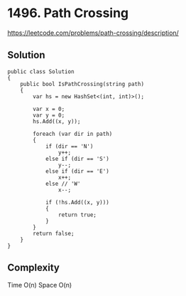 # 1496. Path Crossing

https://leetcode.com/problems/path-crossing/description/

## Solution

    public class Solution
    {
        public bool IsPathCrossing(string path)
        {
            var hs = new HashSet<(int, int)>();

            var x = 0;
            var y = 0;
            hs.Add((x, y));

            foreach (var dir in path)
            {
                if (dir == 'N')
                    y++;
                else if (dir == 'S')
                    y--;
                else if (dir == 'E')
                    x++;
                else // 'W'
                    x--;

                if (!hs.Add((x, y)))
                {
                    return true;
                }
            }
            return false;
        }
    }

## Complexity

Time O(n)
Space O(n)
